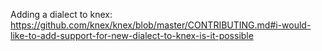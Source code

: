 Adding a dialect to knex:
https://github.com/knex/knex/blob/master/CONTRIBUTING.md#i-would-like-to-add-support-for-new-dialect-to-knex-is-it-possible